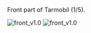 Front part of Tarmobil (1/5).

![front_v1.0](https://github.com/jano305/tarmobil/blob/main/_media/front_v1.0.jpg?raw=true)
![front_v1.0](https://github.com/jano305/tarmobil/blob/main/_media/front2_v1.0.jpg?raw=true)
